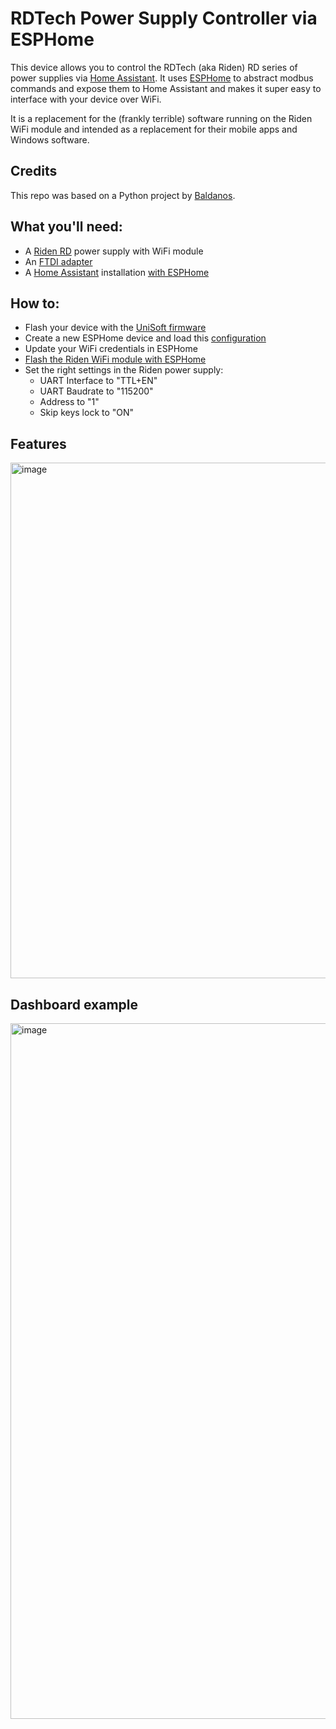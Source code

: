 # RDTech Power Supply Controller via ESPHome

This device allows you to control the RDTech (aka Riden) RD series of power supplies via [Home Assistant](https://www.home-assistant.io/). It uses [ESPHome](https://esphome.io/) to abstract modbus commands and expose them to Home Assistant and makes it super easy to interface with your device over WiFi.

It is a replacement for the (frankly terrible) software running on the Riden WiFi module and intended as a replacement for their mobile apps and Windows software.

## Credits
This repo was based on a Python project by [Baldanos](https://github.com/Baldanos/rd6006).

## What you'll need:
- A [Riden RD](https://rdtech.aliexpress.com/store/923042) power supply with WiFi module
- An [FTDI adapter](https://www.aliexpress.com/item/32273550144.html)
- A [Home Assistant](https://www.home-assistant.io/) installation [with ESPHome](https://esphome.io/guides/getting_started_hassio.html)

## How to:
- Flash your device with the [UniSoft firmware](https://github.com/wildekek/riden-firmware-unisoft)
- Create a new ESPHome device and load this [configuration](/rd6006-controller.yaml)
- Update your WiFi credentials in ESPHome
- [Flash the Riden WiFi module with ESPHome](https://esphome.io/guides/physical_device_connection.html)
- Set the right settings in the Riden power supply:
	- UART Interface to "TTL+EN"
	- UART Baudrate to "115200"
	- Address to "1"
	- Skip keys lock to "ON"

## Features
<img width="825" alt="image" src="https://github.com/wildekek/rdtech-esphome/assets/2332647/e5a712ff-85f0-40c0-9eed-f98f387a32b2">

## Dashboard example
<img width="1113" alt="image" src="https://github.com/wildekek/rdtech-esphome/assets/2332647/cef2e02a-3b41-40e4-894a-8eb2d8841829">
